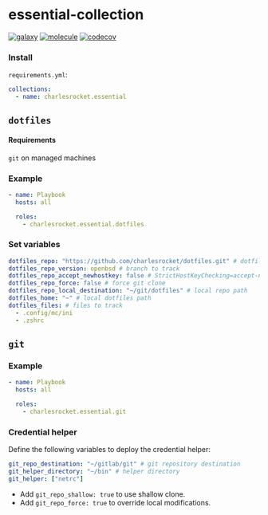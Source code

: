 # essential-collection
[![galaxy](https://img.shields.io/badge/dynamic/json?style=flat&label=galaxy&prefix=v&url=https://galaxy.ansible.com/api/v3/collections/charlesrocket/freebsd/&query=highest_version.version)](https://galaxy.ansible.com/ui/repo/published/charlesrocket/essential/)
[![molecule](https://github.com/charlesrocket/essential_collection/actions/workflows/ci.yml/badge.svg?branch=trunk&event=push)](https://github.com/charlesrocket/essential_collection/actions/workflows/ci.yml)
[![codecov](https://codecov.io/gh/charlesrocket/essential-collection/branch/trunk/graph/badge.svg)](https://codecov.io/gh/charlesrocket/essential-collection)

### Install

`requirements.yml`:

```yaml
collections:
  - name: charlesrocket.essential
```

## `dotfiles`
#### Requirements
`git` on managed machines

### Example

```yaml
- name: Playbook
  hosts: all

  roles:
    - charlesrocket.essential.dotfiles
```

### Set variables

```yaml
dotfiles_repo: "https://github.com/charlesrocket/dotfiles.git" # dotfiles
dotfiles_repo_version: openbsd # branch to track
dotfiles_repo_accept_newhostkey: false # StrictHostKeyChecking=accept-new
dotfiles_repo_force: false # force git clone
dotfiles_repo_local_destination: "~/git/dotfiles" # local repo path
dotfiles_home: "~" # local dotfiles path
dotfiles_files: # files to track
  - .config/mc/ini
  - .zshrc
```

## `git`
### Example

```yaml
- name: Playbook
  hosts: all

  roles:
    - charlesrocket.essential.git
```

### Credential helper

Define the following variables to deploy the credential helper:

```yaml
git_repo_destination: "~/gitlab/git" # git repository destination
git_helper_directory: "~/bin" # helper directory
git_helper: ["netrc"]
```

* Add `git_repo_shallow: true` to use shallow clone.
* Add `git_repo_force: true` to override local modifications.
